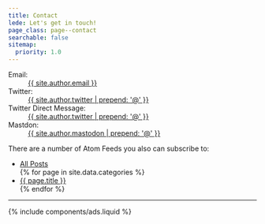 ```yaml
---
title: Contact
lede: Let's get in touch!
page_class: page--contact
searchable: false
sitemap:
  priority: 1.0
---
```


<dl>
    <dt>Email:</dt>
    <dd><a class="canada" href="mailto:{{ site.author.email }}">{{ site.author.email }}</a></dd>
    <dt>Twitter:</dt>
    <dd><a class="canada" href="{{ site.author.urls.twitter }}">{{ site.author.twitter | prepend: '@' }}</a></dd>
    <dt>Twitter Direct Message:</dt>
    <dd><a class="canada" href="https://twitter.com/messages/compose?recipient_id={{ site.author.twitter }}">{{ site.author.twitter | prepend: '@' }}</a></dd>
    <dt>Mastdon:</dt>
    <dd><a class="canada" href="{{ site.author.urls.mastodon }}">{{ site.author.mastodon | prepend: '@' }}</a></dd>
</dl>

<p>There are a number of Atom Feeds you also can subscribe to:</p>

<link rel="stylesheet" href="/css/shelf.min.css">
<ul class="shelf" role="navigation">
    <li><a class="button" href="/feed.xml" rel="alternate">All Posts</a></li>
    {% for page in site.data.categories %}
        <li>
            <a class="button" href="/{{ page.type }}.xml" rel="alternate">{{ page.title }}</a>
        </li>
    {% endfor %}
</ul>

--------

{% include components/ads.liquid %}
